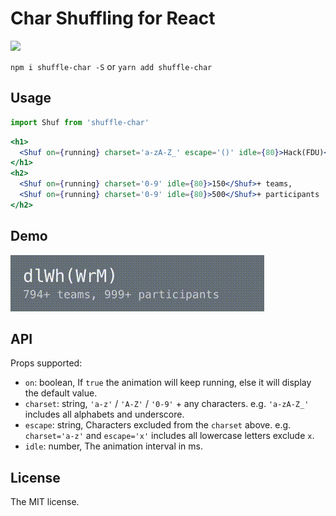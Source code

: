 # Char Shuffling for React

![](https://img.shields.io/npm/v/npm.svg?style=flat)

`npm i shuffle-char -S` or `yarn add shuffle-char`

## Usage

```js
import Shuf from 'shuffle-char'
```

```jsx
<h1>
  <Shuf on={running} charset='a-zA-Z_' escape='()' idle={80}>Hack(FDU)</Shuf>
</h1>
<h2>
  <Shuf on={running} charset='0-9' idle={80}>150</Shuf>+ teams,
  <Shuf on={running} charset='0-9' idle={80}>500</Shuf>+ participants
</h2>
```

## Demo

![screenshot](screenshot.gif)

## API

Props supported:
- `on`: boolean,
    If `true` the animation will keep running, else it will display the default value.
- `charset`: string,
    `'a-z'` / `'A-Z'` / `'0-9'` + any characters. e.g. `'a-zA-Z_'` includes all alphabets and underscore.
- `escape`: string,
    Characters excluded from the `charset` above. e.g. `charset='a-z'` and `escape='x'` includes all lowercase letters exclude `x`.
- `idle`: number,
    The animation interval in ms.

## License

The MIT license.
